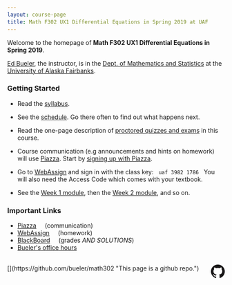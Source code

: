 ```yaml
---
layout: course-page
title: Math F302 UX1 Differential Equations in Spring 2019 at UAF
---
```


Welcome to the homepage of **Math F302 UX1 Differential Equations in Spring 2019**.

[Ed Bueler](http://bueler.github.io/), the instructor, is in the [Dept. of Mathematics and Statistics](http://www.uaf.edu/dms/) at the [University of Alaska Fairbanks](http://www.uaf.edu/).

### Getting Started

* Read the [syllabus](syllabus.pdf).

* See the [schedule](schedule.pdf).  Go there often to find out what happens next.

* Read the one-page description of [proctored quizzes and exams](proctoring.pdf) in this course.

* Course communication (e.g announcements and hints on homework) will use [Piazza](https://piazza.com/uaf/spring2019/math302ux1/home).  Start by [signing up with Piazza](https://piazza.com/uaf/spring2019/math302ux1).

* Go to [WebAssign](https://www.webassign.net/) and sign in with the class key: &nbsp; <code>uaf 3982 1786</code>  &nbsp; You will also need the Access Code which comes with your textbook.

* See the [Week 1 module](week1), then the [Week 2 module](week2), and so on.

### Important Links

* [Piazza](https://piazza.com/uaf/spring2019/math302ux1/home) &nbsp; &nbsp; (communication)
* [WebAssign](https://www.webassign.net/) &nbsp; &nbsp; (homework)
* [BlackBoard](https://classes.alaska.edu) &nbsp; &nbsp; (grades _AND SOLUTIONS_)
* [Bueler's office hours](http://bueler.github.io/OffHrs.htm)

<br>
[<img src="GitHub-Mark-32px.png" align="right">](https://github.com/bueler/math302 "This page is a github repo.")

